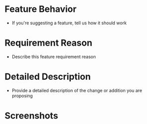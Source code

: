 # Feature Behavior 
- If you're suggesting a feature, tell us how it should work 

# Requirement Reason
- Describe this feature requirement reason

# Detailed Description
- Provide a detailed description of the change or addition you are proposing

# Screenshots
